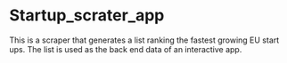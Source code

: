 # Startup_scrater_app
This is a scraper that generates a list ranking the fastest growing EU start ups. The list is used as the back end data of an interactive app.
